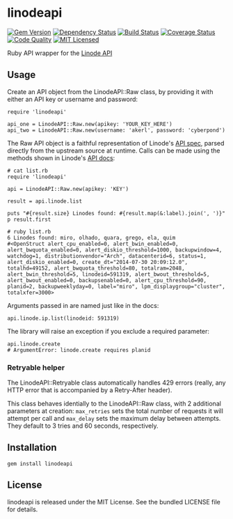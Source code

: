 linodeapi
=========

[![Gem Version](https://img.shields.io/gem/v/linodeapi.svg)](https://rubygems.org/gems/linodeapi)
[![Dependency Status](https://img.shields.io/gemnasium/akerl/linodeapi.svg)](https://gemnasium.com/akerl/linodeapi)
[![Build Status](https://img.shields.io/circleci/project/akerl/linodeapi/master.svg)](https://circleci.com/gh/akerl/linodeapi)
[![Coverage Status](https://img.shields.io/codecov/c/github/akerl/linodeapi.svg)](https://codecov.io/github/akerl/linodeapi)
[![Code Quality](https://img.shields.io/codacy/60b77ea8214241b5ac970bcdfd584587.svg)](https://www.codacy.com/app/akerl/linodeapi)
[![MIT Licensed](https://img.shields.io/badge/license-MIT-green.svg)](https://tldrlegal.com/license/mit-license)

Ruby API wrapper for the [Linode API](https://www.linode.com/api)

## Usage

Create an API object from the LinodeAPI::Raw class, by providing it with either an API key or username and password:

```
require 'linodeapi'

api_one = LinodeAPI::Raw.new(apikey: 'YOUR_KEY_HERE')
api_two = LinodeAPI::Raw.new(username: 'akerl', password: 'cyberpond')
```

The Raw API object is a faithful representation of Linode's [API spec](https://www.linode.com/api/utility/api.spec), parsed directly from the upstream source at runtime. Calls can be made using the methods shown in Linode's [API docs](https://www.linode.com/api):

```
# cat list.rb
require 'linodeapi'

api = LinodeAPI::Raw.new(apikey: 'KEY')

result = api.linode.list

puts "#{result.size} Linodes found: #{result.map(&:label).join(', ')}"
p result.first
```

```
# ruby list.rb
6 Linodes found: miro, olhado, quara, grego, ela, quim
#<OpenStruct alert_cpu_enabled=0, alert_bwin_enabled=0, alert_bwquota_enabled=0, alert_diskio_threshold=1000, backupwindow=4, watchdog=1, distributionvendor="Arch", datacenterid=6, status=1, alert_diskio_enabled=0, create_dt="2014-07-30 20:09:12.0", totalhd=49152, alert_bwquota_threshold=80, totalram=2048, alert_bwin_threshold=5, linodeid=591319, alert_bwout_threshold=5, alert_bwout_enabled=0, backupsenabled=0, alert_cpu_threshold=90, planid=2, backupweeklyday=0, label="miro", lpm_displaygroup="cluster", totalxfer=3000>
```

Arguments passed in are named just like in the docs:

```
api.linode.ip.list(linodeid: 591319)
```

The library will raise an exception if you exclude a required parameter:

```
api.linode.create
# ArgumentError: linode.create requires planid
```

### Retryable helper

The LinodeAPI::Retryable class automatically handles 429 errors (really, any HTTP error that is accompanied by a Retry-After header).

This class behaves identially to the LinodeAPI::Raw class, with 2 additional parameters at creation: `max_retries` sets the total number of requests it will attempt per call and `max_delay` sets the maximum delay between attempts. They default to 3 tries and 60 seconds, respectively.

## Installation

    gem install linodeapi

## License

linodeapi is released under the MIT License. See the bundled LICENSE file for details.

